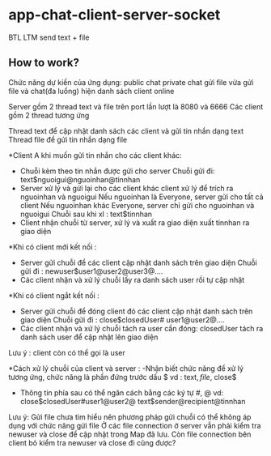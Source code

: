 # app-chat-client-server-socket
BTL LTM send text + file


## How to work?
Chức năng dự kiến của ứng dụng:
public chat 
private chat
gửi file
vừa gửi file và chat(đa luồng)
hiện danh sách client online

Server gồm 2 thread text và file trên port lần lượt là 8080 và 6666
Các client gồm 2 thread tương ứng 

Thread text để cập nhật danh sách các client và gửi tin nhắn dạng text
Thread file để gửi tin nhắn dạng file

*Client A khi muốn gửi tin nhắn cho các  client khác:
- Chuỗi kèm theo tin nhắn được gửi cho server
Chuỗi gửi đi: text$nguoigui@nguoinhan@tinnhan
- Server xử lý và gửi lại cho các client khác client
	xử lý để trích ra nguoinhan và nguoigui
	Nếu nguoinhan là Everyone, server gửi cho tất cả client
	Nếu nguoinhan khác Everyone, server chỉ gửi cho nguoinhan và 			nguoigui
Chuỗi sau khi xl : text$tinnhan
- Client nhận chuỗi từ server, xử lý và xuất ra giao diện
xuất tinnhan ra giao diện

*Khi có client mới kết nối :
- Server gửi chuỗi để các client cập nhật danh sách trên giao diện
Chuỗi gửi đi : newuser$user1@user2@user3@....
- Các client nhận và xử lý chuỗi lấy ra danh sách user rồi tự cập nhật
 

*Khi có client ngắt kết nối :
- Server gửi chuỗi để đóng client đó các client cập nhật danh sách trên giao diện
Chuỗi gửi đi : close$closedUser# user1@user2@....
- Các client nhận và xử lý chuỗi 
tách ra user cần đóng:  closedUser
tách ra danh sách user để cập nhật lên giao diện

Lưu ý : client còn có thể gọi là user

*Cách xử lý chuỗi của client và server :
-Nhận biết chức năng để xử lý tương ứng, chức năng là phần đứng trước dấu $
vd : text$, file$, close$
- Thông tin phía sau có thể ngăn cách bằng các ký tự #, @
vd: close$closedUser#user1@user2@
text$sender@recipient@tinnhan

Lưu ý: Gửi file chưa tìm hiểu nên phương pháp gửi chuỗi có thể không áp dụng với chức năng gửi file
Ở các file connection ở server vẫn phải kiểm tra newuser và close để cập nhật trong Map đã lưu. Còn file connection bên client bỏ kiểm tra newuser và close đi cũng được?


